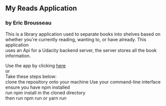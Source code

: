 ## My Reads Application
### by Eric Brousseau

This is a library application used to separate books into shelves based on  
whether you're currently reading, wanting to, or have already. This application  
uses an Api for a Udacity backend server, the server stores all the book information.

Use the app by clicking [here](https://brewso.github.io/reactnd-project-myreads)  
or  
Take these steps below:  
clone the repository onto your machine
Use your command-line interface  
ensure you have npm installed  
run npm install in the cloned directory  
then run npm run or yarn run
